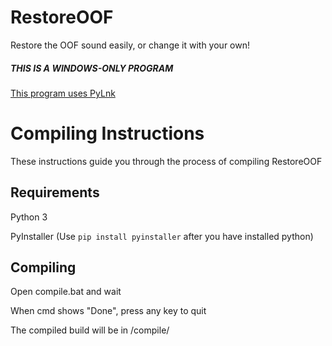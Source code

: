 # RestoreOOF
Restore the OOF sound easily, or change it with your own!
##### THIS IS A WINDOWS-ONLY PROGRAM
[This program uses PyLnk](https://github.com/strayge/pylnk)

# Compiling Instructions
These instructions guide you through the process of compiling RestoreOOF
## Requirements
Python 3

PyInstaller (Use `pip install pyinstaller` after you have installed python)
## Compiling
Open compile.bat and wait

When cmd shows "Done", press any key to quit

The compiled build will be in /compile/
